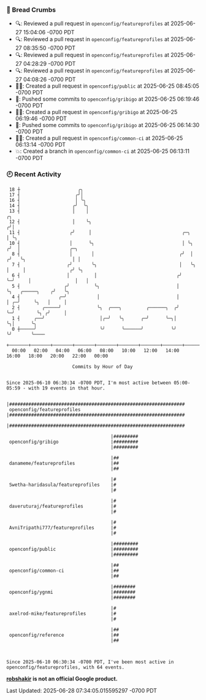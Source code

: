 ### 🍞 Bread Crumbs

 * 🔍: Reviewed a pull request in  `openconfig/featureprofiles` at 2025-06-27 15:04:06 -0700 PDT
 * 🔍: Reviewed a pull request in  `openconfig/featureprofiles` at 2025-06-27 08:35:50 -0700 PDT
 * 🔍: Reviewed a pull request in  `openconfig/featureprofiles` at 2025-06-27 04:28:29 -0700 PDT
 * 🔍: Reviewed a pull request in  `openconfig/featureprofiles` at 2025-06-27 04:08:26 -0700 PDT
 * ✍🏼: Created a pull request in `openconfig/public` at 2025-06-25 08:45:05 -0700 PDT
 * 🚢: Pushed some commits to `openconfig/gribigo` at 2025-06-25 06:19:46 -0700 PDT
 * ✍🏼: Created a pull request in `openconfig/gribigo` at 2025-06-25 06:19:46 -0700 PDT
 * 🚢: Pushed some commits to `openconfig/gribigo` at 2025-06-25 06:14:30 -0700 PDT
 * ✍🏼: Created a pull request in `openconfig/common-ci` at 2025-06-25 06:13:14 -0700 PDT
 * 💥: Created a branch in `openconfig/common-ci` at 2025-06-25 06:13:11 -0700 PDT

### 🕘 Recent Activity
```
 18 ┼                     ╭╮
 17 ┤                    ╭╯│
 16 ┤                    │ ╰╮
 14 ┤                   ╭╯  ╰╮
 13 ┤                   │    │                                           ╭╮
 12 ┤                   │    ╰╮                                         ╭╯│
 11 ┤                  ╭╯     │                                 ╭─╮     │ ╰╮
 10 ┤                  │      ╰╮                                │ ╰╮   ╭╯  │                  ╭─╮
  8 ┤                  │       │                               ╭╯  │  ╭╯   ╰╮                 │ │
  7 ┤                 ╭╯       ╰╮                              │   ╰╮ │     │                ╭╯ ╰╮
  6 ┤                 │         │                             ╭╯    ╰─╯     │                │   │
  5 ┤                ╭╯         ╰╮                            │             ╰╮   ╭─────╮    ╭╯   ╰╮
  4 ┤              ╭─╯           │                            │              │ ╭─╯     ╰╮   │     │
  2 ┤        ╭─────╯             ╰╮  ╭───╮         ╭──────╮  ╭╯              ╰─╯        ╰╮ ╭╯     │
  1 ┤     ╭──╯                    │╭─╯   ╰╮      ╭─╯      ╰─╮│                           ╰╮│      ╰╮
  0 ┼─────╯                       ╰╯      ╰──────╯          ╰╯                            ╰╯       ╰────
    +───────+───────+───────+───────+───────+───────+───────+───────+───────+───────+───────+───────+────
  00:00   02:00   04:00   06:00   08:00   10:00   12:00   14:00   16:00   18:00   20:00   22:00   00:00   

						Commits by Hour of Day


Since 2025-06-10 06:30:34 -0700 PDT, I'm most active between 05:00-05:59 - with 19 events in that hour.

```



```
                                      |################################################################
 openconfig/featureprofiles           |################################################################
                                      |################################################################

                                      |#########
 openconfig/gribigo                   |#########
                                      |#########

                                      |##
 danameme/featureprofiles             |##
                                      |##

                                      |#
 Swetha-haridasula/featureprofiles    |#
                                      |#

                                      |#
 daveruturaj/featureprofiles          |#
                                      |#

                                      |#
 AvniTripathi777/featureprofiles      |#
                                      |#

                                      |#########
 openconfig/public                    |#########
                                      |#########

                                      |##
 openconfig/common-ci                 |##
                                      |##

                                      |########
 openconfig/ygnmi                     |########
                                      |########

                                      |#
 axelrod-mike/featureprofiles         |#
                                      |#

                                      |##
 openconfig/reference                 |##
                                      |##



Since 2025-06-10 06:30:34 -0700 PDT, I've been most active in openconfig/featureprofiles, with 64 events.

```
**[robshakir](mailto:robjs@google.com) is not an official Google product.**  


Last Updated: 2025-06-28 07:34:05.015595297 -0700 PDT
